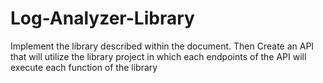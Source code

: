 # Log-Analyzer-Library
Implement the library described within the document. Then Create an API that will utilize the library project in which each endpoints of the API will execute each function of the library
